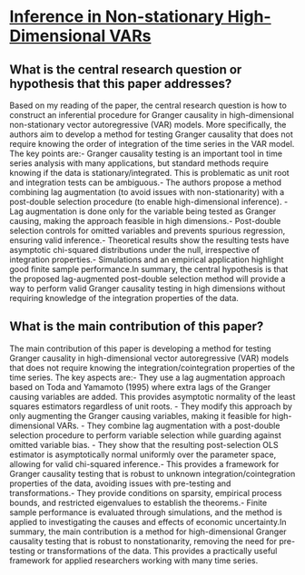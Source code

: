 # [Inference in Non-stationary High-Dimensional VARs](https://arxiv.org/abs/2302.1434)

## What is the central research question or hypothesis that this paper addresses?

Based on my reading of the paper, the central research question is how to construct an inferential procedure for Granger causality in high-dimensional non-stationary vector autoregressive (VAR) models. More specifically, the authors aim to develop a method for testing Granger causality that does not require knowing the order of integration of the time series in the VAR model. The key points are:- Granger causality testing is an important tool in time series analysis with many applications, but standard methods require knowing if the data is stationary/integrated. This is problematic as unit root and integration tests can be ambiguous.- The authors propose a method combining lag augmentation (to avoid issues with non-stationarity) with a post-double selection procedure (to enable high-dimensional inference). - Lag augmentation is done only for the variable being tested as Granger causing, making the approach feasible in high dimensions.- Post-double selection controls for omitted variables and prevents spurious regression, ensuring valid inference.- Theoretical results show the resulting tests have asymptotic chi-squared distributions under the null, irrespective of integration properties.- Simulations and an empirical application highlight good finite sample performance.In summary, the central hypothesis is that the proposed lag-augmented post-double selection method will provide a way to perform valid Granger causality testing in high dimensions without requiring knowledge of the integration properties of the data.


## What is the main contribution of this paper?

The main contribution of this paper is developing a method for testing Granger causality in high-dimensional vector autoregressive (VAR) models that does not require knowing the integration/cointegration properties of the time series. The key aspects are:- They use a lag augmentation approach based on Toda and Yamamoto (1995) where extra lags of the Granger causing variables are added. This provides asymptotic normality of the least squares estimators regardless of unit roots. - They modify this approach by only augmenting the Granger causing variables, making it feasible for high-dimensional VARs. - They combine lag augmentation with a post-double selection procedure to perform variable selection while guarding against omitted variable bias. - They show that the resulting post-selection OLS estimator is asymptotically normal uniformly over the parameter space, allowing for valid chi-squared inference.- This provides a framework for Granger causality testing that is robust to unknown integration/cointegration properties of the data, avoiding issues with pre-testing and transformations.- They provide conditions on sparsity, empirical process bounds, and restricted eigenvalues to establish the theorems.- Finite sample performance is evaluated through simulations, and the method is applied to investigating the causes and effects of economic uncertainty.In summary, the main contribution is a method for high-dimensional Granger causality testing that is robust to nonstationarity, removing the need for pre-testing or transformations of the data. This provides a practically useful framework for applied researchers working with many time series.
